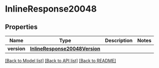 # InlineResponse20048

## Properties
Name | Type | Description | Notes
------------ | ------------- | ------------- | -------------
**version** | [**InlineResponse20048Version**](InlineResponse20048Version.md) |  | 

[[Back to Model list]](../README.md#documentation-for-models) [[Back to API list]](../README.md#documentation-for-api-endpoints) [[Back to README]](../README.md)


